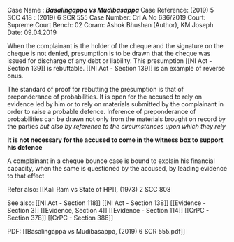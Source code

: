 Case Name : ***Basalingappa vs Mudibasappa***
Case Reference: (2019) 5 SCC 418 : (2019) 6 SCR 555
Case Number: Crl A No 636/2019
Court: Supreme Court
Bench: 02
Coram: Ashok Bhushan (Author), KM Joseph
Date: 09.04.2019

When the complainant is the holder of the cheque and the signature on the cheque is not denied, presumption is to be drawn that the cheque was issued for discharge of any debt or liability. This presumption [[NI Act - Section 139]] is rebuttable. [[NI Act - Section 139]] is an example of reverse onus.

The standard of proof for rebutting the presumption is that of preponderance of probabilities.
It is open for the accused to rely on evidence led by him or to rely on materials submitted by the complainant in order to raise a probable defence.
Inference of preponderance of probabilities can be drawn not only from the materials brought on record by the parties *but also by reference to the circumstances upon which they rely*

**It is not necessary for the accused to come in the witness box to support his defence**

A complainant in a cheque bounce case is bound to explain his financial capacity, when the same is questioned by the accused, by leading evidence to that effect


Refer also:
[[Kali Ram vs State of HP]], (1973) 2 SCC 808


See also:
[[NI Act - Section 118]]
[[NI Act - Section 138]]
[[Evidence - Section 3]]
[[Evidence, Section 4]]
[[Evidence - Section 114]]
[[CrPC - Section 378]]
[[CrPC - Section 386]]

PDF:
[[Basalingappa vs Mudibasappa, (2019) 6 SCR 555.pdf]]